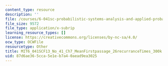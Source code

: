 ```yaml
---
content_type: resource
description: ''
file: /courses/6-041sc-probabilistic-systems-analysis-and-applied-probability-fall-2013/87d6ae365cca5e1eb7a40aead9ea3025_MIT6_041SCF13_No_41_Ch7_MeanFirstpassage_26recurranceTimes_300k.vtt
file_size: 9572
file_type: application/x-subrip
learning_resource_types: []
license: https://creativecommons.org/licenses/by-nc-sa/4.0/
ocw_type: OCWFile
resourcetype: Other
title: MIT6_041SCF13_No_41_Ch7_MeanFirstpassage_26recurranceTimes_300k.srt
uid: 87d6ae36-5cca-5e1e-b7a4-0aead9ea3025
---
```

